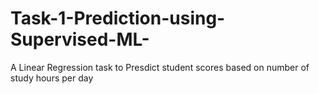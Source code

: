 # Task-1-Prediction-using-Supervised-ML-
A Linear Regression task to Presdict student scores based on number of study hours per day

